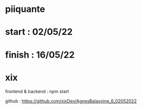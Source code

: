 # piiquante

# start : 02/05/22

# finish : 16/05/22

# xix

frontend & backend : npm start

github : https://github.com/xixDev/AgnesBalavoine_6_02052022
